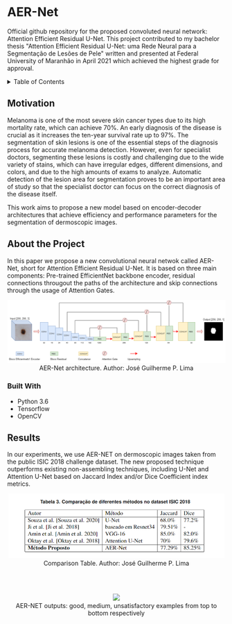 # AER-Net

Official github repository for the proposed convoluted neural network: Attention Efficient Residual U-Net. This project contributed to my bachelor thesis "Attention Efficient Residual U-Net: uma Rede Neural para a Segmentação de Lesões de Pele" written and presented at Federal University of Maranhão in April 2021 which achieved the highest grade for approval.

<!-- TABLE OF CONTENTS -->
<details>
  <summary>Table of Contents</summary>
  <ol>
    <li>
      <a href="#Motivation">Motivation</a>
    </li>
    <li>
      <a href="#About the Project">About the Project</a>
      <ul>
        <li><a href="#Built With">Built With</a></li>
      </ul>
    </li>
    <li><a href="#Results">Results</a></li>
  </ol>
</details>

<!-- MOTIVATION AND INTRODUCTION -->

## Motivation

Melanoma is one of the most severe skin cancer types due to its high mortality rate, which can achieve 70%. An early diagnosis of the disease is crucial as it increases the ten-year survival rate up to 97%. The segmentation of skin lesions is one of the essential steps of the diagnosis process for accurate melanoma detection. However, even for specialist doctors, segmenting these lesions is costly and challenging due to the wide variety of stains, which can have irregular edges, different dimensions, and colors, and due to the high amounts of exams to analyze. Automatic detection of the lesion area for segmentation proves to be an important area of study so that the specialist doctor can focus on the correct diagnosis of the disease itself. 

This work aims to propose a new model based on encoder-decoder architectures that achieve efficiency and performance parameters for the segmentation of dermoscopic images.

## About the Project

In this paper we propose a new convolutional neural netwok called AER-Net, short for Attention Efficient Residual U-Net. It is based on three main components:
Pre-trained EfficientNet backbone encoder, residual connections througout the paths of the architecture and skip connections through the usage of Attention Gates. 

<div  align="center">
<img src="./imgs/AER-Net architecture.png" width = "700">
</div>
<div  align="center">
<figcaption>AER-Net architecture. Author: José Guilherme P. Lima</figcaption>
</div>

### Built With

* Python 3.6
* Tensorflow
* OpenCV


## Results

In our experiments, we use AER-NET on dermoscopic images taken from the public ISIC 2018 challenge dataset. The new proposed technique outperforms existing non-assembling techniques, including U-Net and Attention U-Net based on Jaccard Index and/or Dice Coefficient index metrics.

<div  align="center">
<img src="./imgs/Comparison_Table.PNG" width = "500">
</div>
<div  align="center">
<figcaption>Comparison Table. Author: José Guilherme P. Lima</figcaption>
</div>

<br><br>

<div  align="center">
<img src="./imgs/aer example.png" width = "500">
</div>
<div  align="center">
<figcaption>AER-NET outputs: good, medium, unsatisfactory examples from top to bottom respectively</figcaption>
</div>


